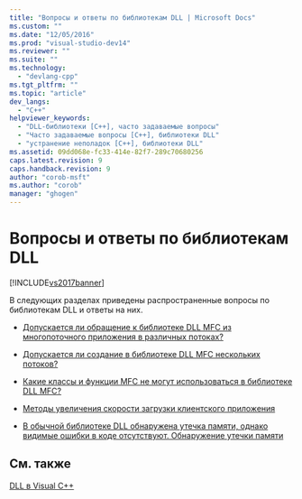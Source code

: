 ```yaml
---
title: "Вопросы и ответы по библиотекам DLL | Microsoft Docs"
ms.custom: ""
ms.date: "12/05/2016"
ms.prod: "visual-studio-dev14"
ms.reviewer: ""
ms.suite: ""
ms.technology: 
  - "devlang-cpp"
ms.tgt_pltfrm: ""
ms.topic: "article"
dev_langs: 
  - "C++"
helpviewer_keywords: 
  - "DLL-библиотеки [C++], часто задаваемые вопросы"
  - "Часто задаваемые вопросы [C++], библиотеки DLL"
  - "устранение неполадок [C++], библиотеки DLL"
ms.assetid: 09dd068e-fc33-414e-82f7-289c70680256
caps.latest.revision: 9
caps.handback.revision: 9
author: "corob-msft"
ms.author: "corob"
manager: "ghogen"
---
```

# Вопросы и ответы по библиотекам DLL
[!INCLUDE[vs2017banner](../assembler/inline/includes/vs2017banner.md)]

В следующих разделах приведены распространенные вопросы по библиотекам DLL и ответы на них.  
  
-   [Допускается ли обращение к библиотеке DLL MFC из многопоточного приложения в различных потоках?](../build/can-a-multithreaded-application-access-an-mfc-dll-in-different-threads-q.md)  
  
-   [Допускается ли создание в библиотеке DLL MFC нескольких потоков?](../build/can-an-mfc-dll-create-multiple-threads-q.md)  
  
-   [Какие классы и функции MFC не могут использоваться в библиотеке DLL MFC?](../build/are-there-any-mfc-classes-or-functions-that-cannot-be-used-in-an-mfc-dll-q.md)  
  
-   [Методы увеличения скорости загрузки клиентского приложения](../build/what-optimization-techniques-should-i-use.md)  
  
-   [В обычной библиотеке DLL обнаружена утечка памяти, однако видимые ошибки в коде отсутствуют.  Обнаружение утечки памяти](../build/memory-leak-in-my-dll.md)  
  
## См. также  
 [DLL в Visual C\+\+](../build/dlls-in-visual-cpp.md)